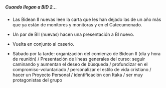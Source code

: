 [nombre]: <> (Paso)
[sidebar]: <> (Paso)
[icon]: <> (fa-map-signs)
[exit]: <> (exit)

##### Cuando llegan a BID 2...

- Las Bidean II nuevas leen la carta que les han dejado las de un año más que ya están de monitores y monitoras y en el Catecumenado.

- Un par de BII (nuevas) hacen una presentación a BI nuevo.

- Vuelta en conjunto al caserío.

- Sábado por la tarde: organización del comienzo de Bidean II (día y hora de reunión) / Presentación de líneas generales del curso: seguir caminando y aumentan el deseo de búsqueda / profundizar en el compromiso-voluntariado / personalizar el estilo de vida cristiano / hacer un Proyecto Personal / identificación con Itaka / ser muy protagonistas del grupo